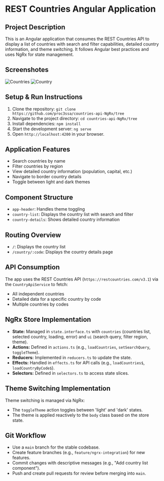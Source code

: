 # REST Countries Angular Application

## Project Description
This is an Angular application that consumes the REST Countries API to display a list of countries with search and filter capabilities, detailed country information, and theme switching. It follows Angular best practices and uses NgRx for state management.

## Screenshotes
 ![Countries]('./screenshots/all.png')
 ![Country]('./screenshots/country.png')


## Setup & Run Instructions
1. Clone the repository: `git clone https://github.com/proc3ssa/countries-api-NgRx/tree`
2. Navigate to the project directory: `cd countries-api-NgRx/tree`
3. Install dependencies: `npm install`
4. Start the development server: `ng serve`
5. Open `http://localhost:4200` in your browser.

## Application Features
- Search countries by name
- Filter countries by region
- View detailed country information (population, capital, etc.)
- Navigate to border country details
- Toggle between light and dark themes

## Component Structure
- `app-header`: Handles theme toggling
- `country-list`: Displays the country list with search and filter
- `country-details`: Shows detailed country information

## Routing Overview
- `/`: Displays the country list
- `/country/:code`: Displays the country details page

## API Consumption
The app uses the REST Countries API (`https://restcountries.com/v3.1`) via the `CountryApiService` to fetch:
- All independent countries
- Detailed data for a specific country by code
- Multiple countries by codes

## NgRx Store Implementation
- **State:** Managed in `state.interface.ts` with `countries` (countries list, selected country, loading, error) and `ui` (search query, filter region, theme).
- **Actions:** Defined in `actions.ts` (e.g., `loadCountries`, `setSearchQuery`, `toggleTheme`).
- **Reducers:** Implemented in `reducers.ts` to update the state.
- **Effects:** Handled in `effects.ts` for API calls (e.g., `loadCountries$`, `loadCountryByCode$`).
- **Selectors:** Defined in `selectors.ts` to access state slices.

## Theme Switching Implementation
Theme switching is managed via NgRx:
- The `toggleTheme` action toggles between 'light' and 'dark' states.
- The theme is applied reactively to the `body` class based on the store state.

## Git Workflow
- Use a `main` branch for the stable codebase.
- Create feature branches (e.g., `feature/ngrx-integration`) for new features.
- Commit changes with descriptive messages (e.g., "Add country list component").
- Push and create pull requests for review before merging into `main`.
